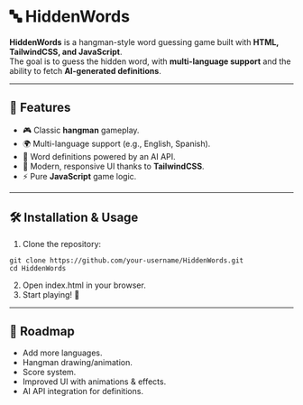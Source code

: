# 🔤 HiddenWords

**HiddenWords** is a hangman-style word guessing game built with **HTML, TailwindCSS, and JavaScript**.  
The goal is to guess the hidden word, with **multi-language support** and the ability to fetch **AI-generated definitions**.

---

## 🚀 Features
- 🎮 Classic **hangman** gameplay.
- 🌍 Multi-language support (e.g., English, Spanish).
- 📖 Word definitions powered by an AI API.
- 🎨 Modern, responsive UI thanks to **TailwindCSS**.
- ⚡ Pure **JavaScript** game logic.

---

## 🛠️ Installation & Usage
1. Clone the repository:
```
git clone https://github.com/your-username/HiddenWords.git
cd HiddenWords
```
2. Open index.html in your browser.
3. Start playing! 🎉

---

## 📌 Roadmap
- Add more languages.
- Hangman drawing/animation.
- Score system.
- Improved UI with animations & effects.
- AI API integration for definitions.
